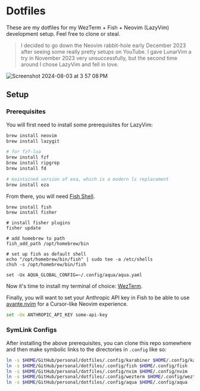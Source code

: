 # Dotfiles

These are my dotfiles for my WezTerm + Fish + Neovim (LazyVim) development setup. Feel free to clone or steal.

> I decided to go down the Neovim rabbit-hole early December 2023 after seeing some really pretty setups on YouTube. I gave LunarVim a try in November 2023 very unsuccessfully, but the second time around I chose LazyVim and fell in love.

![Screenshot 2024-08-03 at 3 57 08 PM](https://github.com/user-attachments/assets/eb14b207-4261-4612-8fbe-3f91ea3b4264)

## Setup

### Prerequisites

You will first need to install some prerequisites for LazyVim:

```bash
brew install neovim
brew install lazygit

# for fzf-lua
brew install fzf
brew install ripgrep
brew install fd

# maintained version of exa, which is a modern ls replacement
brew install eza
```

From there, you will need [Fish Shell](https://github.com/fish-shell/fish-shell).

```
brew install fish
brew install fisher

# install fisher plugins
fisher update

# add homebrew to path
fish_add_path /opt/homebrew/bin

# set up fish as default shell
echo "/opt/homebrew/bin/fish" | sudo tee -a /etc/shells
chsh -s /opt/homebrew/bin/fish

set -Ux AQUA_GLOBAL_CONFIG=~/.config/aqua/aqua.yaml
```

Now it's time to install my terminal of choice: [WezTerm](https://wezfurlong.org/wezterm/index.html).

Finally, you will want to set your Anthropic API key in Fish to be able to use [avante.nvim](https://github.com/yetone/avante.nvim) for a Cursor-like Neovim experience.

```bash
set -Ux ANTHROPIC_API_KEY some-api-key
```

### SymLink Configs

After installing the above prerequisites, you can clone this repo somewhere and then make symbolic links to the directories in `.config` like so:

```bash
ln -s $HOME/GitHub/personal/dotfiles/.config/karabiner $HOME/.config/karabiner
ln -s $HOME/GitHub/personal/dotfiles/.config/fish $HOME/.config/fish
ln -s $HOME/GitHub/personal/dotfiles/.config/nvim $HOME/.config/nvim
ln -s $HOME/GitHub/personal/dotfiles/.config/wezterm $HOME/.config/wezterm
ln -s $HOME/GitHub/personal/dotfiles/.config/aqua $HOME/.config/aqua
```

